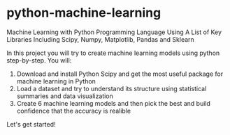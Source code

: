 # python-machine-learning
Machine Learning with Python Programming Language Using A List of Key Libraries Including Scipy, Numpy, Matplotlib, Pandas and Sklearn

In this project you will try to create machine learning models using python step-by-step. You will:

1. Download and install Python Scipy and get the most useful package for machine learning in Python
2. Load a dataset and try to understand its structure using statistical summaries and data visualization
3. Create 6 machine learning models and then pick the best and build confidence that the accuracy is realible

Let's get started!

